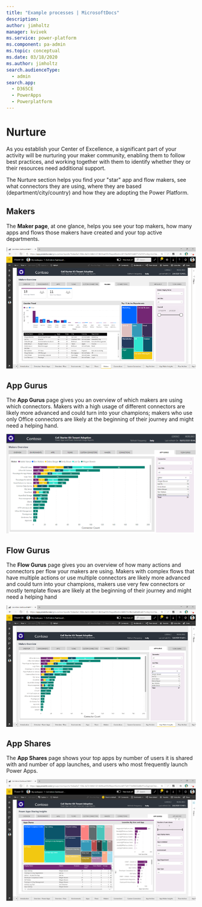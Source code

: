 ```yaml
---
title: "Example processes | MicrosoftDocs"
description: 
author: jimholtz
manager: kvivek
ms.service: power-platform
ms.component: pa-admin
ms.topic: conceptual
ms.date: 03/18/2020
ms.author: jimholtz
search.audienceType: 
  - admin
search.app: 
  - D365CE
  - PowerApps
  - Powerplatform
---
```

# Nurture

As you establish your Center of Excellence, a significant part of your activity will be nurturing your maker community, enabling them to follow best practices, and working together with them to identify whether they or their resources need additional support.

The Nurture section helps you find your "star" app and flow makers, see what connectors they are using, where they are based (department/city/country) and how they are adopting the Power Platform.

## Makers

The **Maker page**, at one glance, helps you see your top makers, how many apps and flows those makers have created and your top active departments.

![Makers](media/pb7.png)

## App Gurus

The **App Gurus** page gives you an overview of which makers are using which connectors. Makers with a high usage of different connectors are likely more
advanced and could turn into your champions; makers who use only Office
connectors are likely at the beginning of their journey and might need a helping
hand.

![App Gurus](media/powerbi13.png)

## Flow Gurus

The **Flow Gurus** page gives you an overview of how many actions and connectors
per flow your makers are using. Makers with complex flows that have multiple
actions or use multiple connectors are likely more advanced and could turn into
your champions, makers use very few connectors or mostly template flows are
likely at the beginning of their journey and might need a helping hand

![Flow Gurus](media/pb11.png)

## App Shares

The **App Shares** page shows your top apps by number of users it is shared
with and number of app launches, and users who most frequently launch Power
Apps.

![App Shares](media/pb19.png)
